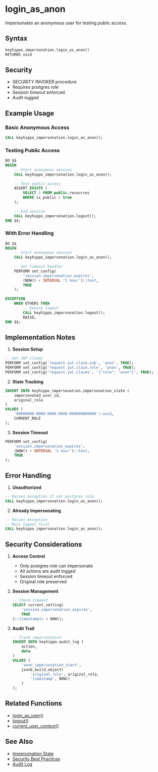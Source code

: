 # login_as_anon

Impersonates an anonymous user for testing public access.

## Syntax

```sql
keyhippo_impersonation.login_as_anon()
RETURNS void
```

## Security

- SECURITY INVOKER procedure
- Requires postgres role
- Session timeout enforced
- Audit logged

## Example Usage

### Basic Anonymous Access
```sql
CALL keyhippo_impersonation.login_as_anon();
```

### Testing Public Access
```sql
DO $$
BEGIN
    -- Start anonymous session
    CALL keyhippo_impersonation.login_as_anon();
    
    -- Test public access
    ASSERT EXISTS (
        SELECT 1 FROM public.resources
        WHERE is_public = true
    );
    
    -- End session
    CALL keyhippo_impersonation.logout();
END $$;
```

### With Error Handling
```sql
DO $$
BEGIN
    -- Start anonymous session
    CALL keyhippo_impersonation.login_as_anon();
    
    -- Set timeout handler
    PERFORM set_config(
        'session.impersonation_expires',
        (NOW() + INTERVAL '1 hour')::text,
        TRUE
    );
    
EXCEPTION
    WHEN OTHERS THEN
        -- Ensure logout
        CALL keyhippo_impersonation.logout();
        RAISE;
END $$;
```

## Implementation Notes

1. **Session Setup**
```sql
-- Set JWT claims
PERFORM set_config('request.jwt.claim.sub', 'anon', TRUE);
PERFORM set_config('request.jwt.claim.role', 'anon', TRUE);
PERFORM set_config('request.jwt.claims', '{"role": "anon"}', TRUE);
```

2. **State Tracking**
```sql
INSERT INTO keyhippo_impersonation.impersonation_state (
    impersonated_user_id,
    original_role
)
VALUES (
    '00000000-0000-0000-0000-000000000000'::uuid,
    CURRENT_ROLE
);
```

3. **Session Timeout**
```sql
PERFORM set_config(
    'session.impersonation_expires',
    (NOW() + INTERVAL '1 hour')::text,
    TRUE
);
```

## Error Handling

1. **Unauthorized**
```sql
-- Raises exception if not postgres role
CALL keyhippo_impersonation.login_as_anon();
```

2. **Already Impersonating**
```sql
-- Raises exception
-- Must logout first
CALL keyhippo_impersonation.login_as_anon();
```

## Security Considerations

1. **Access Control**
   - Only postgres role can impersonate
   - All actions are audit logged
   - Session timeout enforced
   - Original role preserved

2. **Session Management**
   ```sql
   -- Check timeout
   SELECT current_setting(
       'session.impersonation_expires',
       TRUE
   )::timestamptz > NOW();
   ```

3. **Audit Trail**
   ```sql
   -- Track impersonation
   INSERT INTO keyhippo.audit_log (
       action,
       data
   )
   VALUES (
       'anon_impersonation_start',
       jsonb_build_object(
           'original_role', original_role,
           'timestamp', NOW()
       )
   );
   ```

## Related Functions

- [login_as_user()](login_as_user.md)
- [logout()](logout.md)
- [current_user_context()](current_user_context.md)

## See Also

- [Impersonation State](../tables/impersonation_state.md)
- [Security Best Practices](../security/rls_policies.md)
- [Audit Log](../tables/audit_log.md)